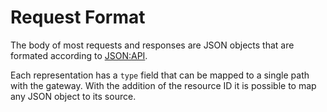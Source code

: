# Request Format

The body of most requests and responses are JSON objects that are formated according to [JSON:API](https://jsonapi.org/examples/). 

Each representation has a `type` field that can be mapped to a single path with the gateway. With the addition of the resource ID it is possible to map any JSON object to its source. 